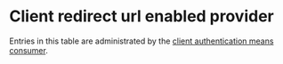# Client redirect url enabled provider

Entries in this table are administrated by the [client authentication means consumer](../processes/client-authentication-means-consumer.md).